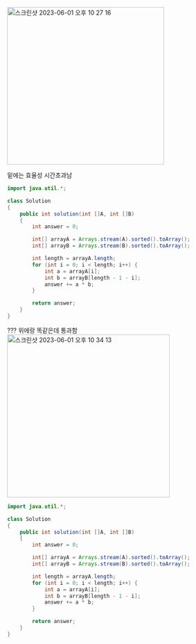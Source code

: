 <img width="362" alt="스크린샷 2023-06-01 오후 10 27 16" src="https://github.com/koreaIT-study/programmers/assets/82895809/a343e097-68ab-4e54-9375-4513fc6243bb">

밑에는 효율성 시간초과남
```java
import java.util.*;

class Solution
{
    public int solution(int []A, int []B)
    {
        int answer = 0;

        int[] arrayA = Arrays.stream(A).sorted().toArray();
        int[] arrayB = Arrays.stream(B).sorted().toArray();

        int length = arrayA.length;
        for (int i = 0; i < length; i++) {
            int a = arrayA[i];
            int b = arrayB[length - 1 - i];
            answer += a * b;
        }

        return answer;
    }
}
```

??? 위에랑 똑같은데 통과함
<img width="375" alt="스크린샷 2023-06-01 오후 10 34 13" src="https://github.com/koreaIT-study/programmers/assets/82895809/42ba5c5e-ccf2-4bf3-b8a3-2d744f180a31">

```java
import java.util.*;

class Solution
{
    public int solution(int []A, int []B)
    {
        int answer = 0;

        int[] arrayA = Arrays.stream(A).sorted().toArray();
        int[] arrayB = Arrays.stream(B).sorted().toArray();

        int length = arrayA.length;
        for (int i = 0; i < length; i++) {
            int a = arrayA[i];
            int b = arrayB[length - 1 - i];
            answer += a * b;
        }

        return answer;
    }
}
```
